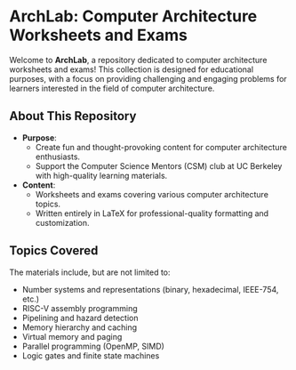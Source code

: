 # ArchLab: Computer Architecture Worksheets and Exams

Welcome to **ArchLab**, a repository dedicated to computer architecture worksheets and exams! This collection is designed for educational purposes, with a focus on providing challenging and engaging problems for learners interested in the field of computer architecture.

## About This Repository

- **Purpose**: 
  - Create fun and thought-provoking content for computer architecture enthusiasts.
  - Support the Computer Science Mentors (CSM) club at UC Berkeley with high-quality learning materials.
- **Content**: 
  - Worksheets and exams covering various computer architecture topics.
  - Written entirely in LaTeX for professional-quality formatting and customization.

## Topics Covered
The materials include, but are not limited to:
- Number systems and representations (binary, hexadecimal, IEEE-754, etc.)
- RISC-V assembly programming
- Pipelining and hazard detection
- Memory hierarchy and caching
- Virtual memory and paging
- Parallel programming (OpenMP, SIMD)
- Logic gates and finite state machines


